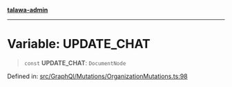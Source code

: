 [**talawa-admin**](../../../../README.md)

***

# Variable: UPDATE\_CHAT

> `const` **UPDATE\_CHAT**: `DocumentNode`

Defined in: [src/GraphQl/Mutations/OrganizationMutations.ts:98](https://github.com/MayankJha014/talawa-admin/blob/0dd35cc200a4ed7562fa81ab87ec9b2a6facd18b/src/GraphQl/Mutations/OrganizationMutations.ts#L98)

